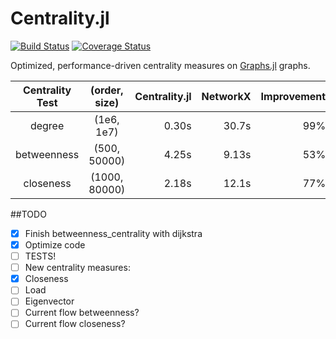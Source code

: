# Centrality.jl

[![Build Status](https://travis-ci.org/sbromberger/Centrality.jl.svg?branch=master)](https://travis-ci.org/sbromberger/Centrality.jl)
[![Coverage Status](https://img.shields.io/coveralls/sbromberger/Centrality.jl.svg)](https://coveralls.io/r/sbromberger/Centrality.jl?branch=master)

Optimized, performance-driven centrality measures on [Graphs.jl](https://github.com/JuliaLang/Graphs.jl) graphs.


| Centrality Test | (order, size)   | Centrality.jl   | NetworkX      | Improvement |
|:-------------:  |:-------------:  | -------------:  | -------------:| ----------: |
|degree           | (1e6, 1e7)      | 0.30s           | 30.7s         | 99%         |
|betweenness      | (500, 50000)    | 4.25s           | 9.13s         | 53%         |
|closeness        | (1000, 80000)   | 2.18s           | 12.1s         | 77%         |


##TODO
- [X] Finish betweenness_centrality with dijkstra
- [X] Optimize code
- [ ] TESTS!
- [ ] New centrality measures:
 - [X] Closeness
 - [ ] Load
 - [ ] Eigenvector
 - [ ] Current flow betweenness?
 - [ ] Current flow closeness?
